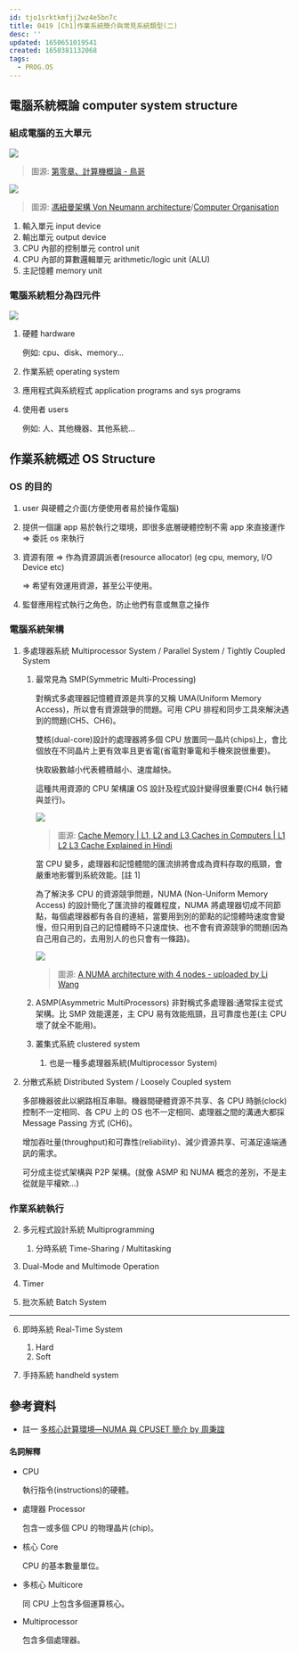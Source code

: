 ```yaml
---
id: tjo1srktkmfjj2wz4e5bn7c
title: 0419 [Ch1]作業系統簡介與常見系統類型(二)
desc: ''
updated: 1650651019541
created: 1650381132068
tags:
  - PROG.OS
---
```


## 電腦系統概論 computer system structure

### 組成電腦的五大單元

![](/assets/images/2022-05-02-22-40-17.png)

> 圖源: [第零章、計算機概論 - 鳥哥](https://linux.vbird.org/linux_basic/centos7/0105computers.php#ps4)

![](/assets/images/2022-05-02-22-46-40.png)

> 圖源: [馮紐曼架構 Von Neumann architecture](https://zh-yue.wikipedia.org/wiki/%E9%A6%AE%E7%B4%90%E6%9B%BC%E6%9E%B6%E6%A7%8B)/[Computer Organisation](https://en.wikibooks.org/wiki/IB/Group_4/Computer_Science/Computer_Organisation)

1. 輸入單元 input device
2. 輸出單元 output device
3. CPU 內部的控制單元 control unit
4. CPU 內部的算數邏輯單元 arithmetic/logic unit (ALU)
5. 主記憶體 memory unit

### 電腦系統粗分為四元件

![](/assets/images/2022-05-02-23-43-42.png)

1. 硬體 hardware

   例如: cpu、disk、memory...

2. 作業系統 operating system

3. 應用程式與系統程式 application programs and sys programs

4. 使用者 users

   例如: 人、其他機器、其他系統...

## 作業系統概述 OS Structure

### OS 的目的

1. user 與硬體之介面(方便使用者易於操作電腦)
2. 提供一個讓 app 易於執行之環境，即很多底層硬體控制不需 app 來直接運作 => 委託 os 來執行
3. 資源有限 => 作為資源調派者(resource allocator) (eg cpu, memory, I/O Device etc)

   => 希望有效運用資源，甚至公平使用。

4. 監督應用程式執行之角色，防止他們有意或無意之操作

### 電腦系統架構

1. 多處理器系統 Multiprocessor System / Parallel System / Tightly Coupled System

   1. 最常見為 SMP(Symmetric Multi-Processing)

      對稱式多處理器記憶體資源是共享的又稱 UMA(Uniform Memory Access)，所以會有資源競爭的問題。可用 CPU 排程和同步工具來解決遇到的問題(CH5、CH6)。

      雙核(dual-core)設計的處理器將多個 CPU 放置同一晶片(chips)上，會比個放在不同晶片上更有效率且更省電(省電對筆電和手機來說很重要)。

      快取級數越小代表體積越小、速度越快。

      這種共用資源的 CPU 架構讓 OS 設計及程式設計變得很重要(CH4 執行緒與並行)。

      ![](/assets/images/2022-05-03-22-41-34.png)

      > 圖源: [Cache Memory | L1, L2 and L3 Caches in Computers | L1 L2 L3 Cache Explained in Hindi](https://www.youtube.com/watch?v=IU9cB5g4eZU&ab_channel=ITSimplifiedinHINDI)

      當 CPU 變多，處理器和記憶體間的匯流排將會成為資料存取的瓶頸，會嚴重地影響到系統效能。[註 1]

      為了解決多 CPU 的資源競爭問題，NUMA (Non-Uniform Memory Access) 的設計簡化了匯流排的複雜程度，NUMA 將處理器切成不同節點，每個處理器都有各自的連結，當要用到別的節點的記憶體時速度會變慢，但只用到自己的記憶體時不只速度快、也不會有資源競爭的問題(因為自己用自己的，去用別人的也只會有一條路)。

      ![](/assets/images/2022-05-03-23-52-25.png)

      > 圖源: [A NUMA architecture with 4 nodes - uploaded by Li Wang](https://www.researchgate.net/figure/A-NUMA-architecture-with-4-nodes_fig2_273393420)

   2. ASMP(Asymmetric MultiProcessors) 非對稱式多處理器:通常採主從式架構。比 SMP 效能還差，主 CPU 易有效能瓶頸，且可靠度也差(主 CPU 壞了就全不能用)。

   3. 叢集式系統 clustered system

      1. 也是一種多處理器系統(Multiprocessor System)

2. 分散式系統 Distributed System / Loosely Coupled system

   多部機器彼此以網路相互串聯。機器間硬體資源不共享、各 CPU 時脈(clock)控制不一定相同、各 CPU 上的 OS 也不一定相同、處理器之間的溝通大都採 Message Passing 方式 (CH6)。

   增加吞吐量(throughput)和可靠性(reliability)、減少資源共享、可滿足遠端通訊的需求。

   可分成主從式架構與 P2P 架構。(就像 ASMP 和 NUMA 概念的差別，不是主從就是平權欸...)

### 作業系統執行

2. 多元程式設計系統 Multiprogramming

   1. 分時系統 Time-Sharing / Multitasking

3. Dual-Mode and Multimode Operation

4. Timer

5. 批次系統 Batch System

---

6. 即時系統 Real-Time System

   1. Hard
   2. Soft

7. 手持系統 handheld system

## 參考資料

- 註一 [多核心計算環境—NUMA 與 CPUSET 簡介 by 周秉誼](https://www.cc.ntu.edu.tw/chinese/epaper/0015/20101220_1508.htm)

#### 名詞解釋

- CPU

  執行指令(instructions)的硬體。

- 處理器 Processor

  包含一或多個 CPU 的物理晶片(chip)。

- 核心 Core

  CPU 的基本數量單位。

- 多核心 Multicore

  同 CPU 上包含多個運算核心。

- Multiprocessor

  包含多個處理器。
